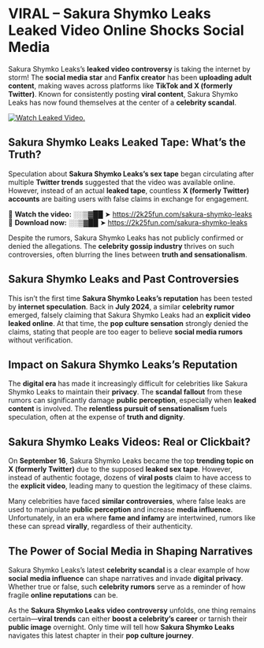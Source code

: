 # VIRAL – Sakura Shymko Leaks Leaked Video Online Shocks Social Media 

Sakura Shymko Leaks’s **leaked video controversy** is taking the internet by storm! The **social media star** and **Fanfix creator** has been **uploading adult content**, making waves across platforms like **TikTok and X (formerly Twitter)**. Known for consistently posting **viral content**, Sakura Shymko Leaks has now found themselves at the center of a **celebrity scandal**.  

[![Watch Leaked Video.](https://miro.medium.com/v2/resize:fit:828/format:webp/1*cilzJN44JGOrTw9NJCrNHA.gif "Watch Leaked Video")](https://2k25fun.com/sakura-shymko-leaks)

## **Sakura Shymko Leaks Leaked Tape: What’s the Truth?**  
Speculation about **Sakura Shymko Leaks’s sex tape** began circulating after multiple **Twitter trends** suggested that the video was available online. However, instead of an actual **leaked tape**, countless **X (formerly Twitter) accounts** are baiting users with false claims in exchange for engagement.  

🔹 **Watch the video:** ░░▒▓██ ➤ https://2k25fun.com/sakura-shymko-leaks  
🔹 **Download now:** ░░▒▓██ ➤ https://2k25fun.com/sakura-shymko-leaks  

Despite the rumors, Sakura Shymko Leaks has not publicly confirmed or denied the allegations. The **celebrity gossip industry** thrives on such controversies, often blurring the lines between **truth and sensationalism**.  

## **Sakura Shymko Leaks and Past Controversies**  
This isn’t the first time **Sakura Shymko Leaks’s reputation** has been tested by **internet speculation**. Back in **July 2024**, a similar **celebrity rumor** emerged, falsely claiming that Sakura Shymko Leaks had an **explicit video leaked online**. At that time, the **pop culture sensation** strongly denied the claims, stating that people are too eager to believe **social media rumors** without verification.  

## **Impact on Sakura Shymko Leaks’s Reputation**  
The **digital era** has made it increasingly difficult for celebrities like Sakura Shymko Leaks to maintain their **privacy**. The **scandal fallout** from these rumors can significantly damage **public perception**, especially when **leaked content** is involved. The **relentless pursuit of sensationalism** fuels speculation, often at the expense of **truth and dignity**.  

## **Sakura Shymko Leaks Videos: Real or Clickbait?**  
On **September 16**, Sakura Shymko Leaks became the top **trending topic on X (formerly Twitter)** due to the supposed **leaked sex tape**. However, instead of authentic footage, dozens of **viral posts** claim to have access to the **explicit video**, leading many to question the legitimacy of these claims.  

Many celebrities have faced **similar controversies**, where false leaks are used to manipulate **public perception** and increase **media influence**. Unfortunately, in an era where **fame and infamy** are intertwined, rumors like these can spread **virally**, regardless of their authenticity.  

## **The Power of Social Media in Shaping Narratives**  
Sakura Shymko Leaks’s latest **celebrity scandal** is a clear example of how **social media influence** can shape narratives and invade **digital privacy**. Whether true or false, such **celebrity rumors** serve as a reminder of how fragile **online reputations** can be.  

As the **Sakura Shymko Leaks video controversy** unfolds, one thing remains certain—**viral trends** can either **boost a celebrity’s career** or tarnish their **public image** overnight. Only time will tell how **Sakura Shymko Leaks** navigates this latest chapter in their **pop culture journey**. 